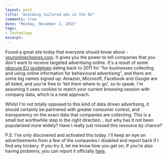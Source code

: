 ```yaml
---
layout: post
title: "Avoiding tailored ads in the EU"
comments: true
date: "Monday, November 2, 2015"
tags:
- Technology
excerpt:
---
```


Found a great site today that everyone should know about - [youronlinechoices.com](youronlinechoice.com/uk/). It gives you the power to tell companies that you don't want to receive targeted advertising online. It's a result of some [obscure EU guidelines](http://www.youronlinechoices.com/goodpractice) dating back to 2011 for "for businesses collecting and using online information for behavioural advertising", and there are some big names signed up: Amazon, Microsoft, Facebook and Google are all listed, and you're free to 'tell them where to go', so to speak. I'm assuming it uses cookies to match your current browsing session with company data, which is a neat approach.

Whilst I'm not totally opposed to this kind of data driven advertising, it should certainly be partnered with greater consumer control, and transparency on the exact data that companies are collecting. This is a small but worthwhile step in the right direction... but why has it not been popularised more widely? Have I really just missed this resource by chance?

P.S. I've only discovered and activated this today. I'll keep an eye on advertisements from a few of the companies I disabled and report back if I find any trickery. If you try it, let me know how you get on; If you're also having problems, you can report it officially [here](http://www.youronlinechoices.com/uk/make-a-complaint).
